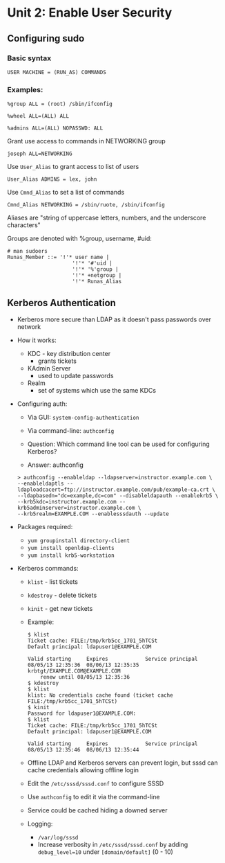 Unit 2: Enable User Security
============================

## Configuring sudo

### Basic syntax
   
```USER MACHINE = (RUN_AS) COMMANDS```

### Examples:

```%group ALL = (root) /sbin/ifconfig```

```%wheel ALL=(ALL) ALL```

```%admins ALL=(ALL) NOPASSWD: ALL```
       
Grant use access to commands in NETWORKING group
       
```joseph ALL=NETWORKING```

Use ```User_Alias``` to grant access to list of users

```User_Alias ADMINS = lex, john```

Use ```Cmnd_Alias``` to set a list of commands

```Cmnd_Alias NETWORKING = /sbin/ruote, /sbin/ifconfig```

Aliases are "string of uppercase letters, numbers, and the underscore characters"

Groups are denoted with %group, username, #uid:

```
# man sudoers
Runas_Member ::= '!'* user name |
                     '!'* '#'uid |
                     '!'* '%'group |
                     '!'* +netgroup |
                     '!'* Runas_Alias

```

## Kerberos Authentication

* Kerberos more secure than LDAP as it doesn't pass passwords over network

* How it works:

    * KDC - key distribution center
        * grants tickets
    * KAdmin Server
        * used to update passwords
    * Realm
        * set of systems which use the same KDCs

* Configuring auth:

    * Via GUI: ```system-config-authentication```
    * Via command-line: ```authconfig```

    * Question: Which command line tool can be used for configuring Kerberos?
     * Answer: authconfig
   
    ```
    > authconfig --enableldap --ldapserver=instructor.example.com \
    --enableldaptls --ldaploadcacert=ftp://instructor.example.com/pub/example-ca.crt \
    --ldapbasedn="dc=example,dc=com" --disableldapauth --enablekrb5 \
    --krb5kdc=instructor.example.com --krb5adminserver=instructor.example.com \
    --krb5realm=EXAMPLE.COM --enablesssdauth --update
    ```

* Packages required:

    * ```yum groupinstall directory-client```
    * ```yum install openldap-clients```
    * ```yum install krb5-workstation```

* Kerberos commands:
   
    * ```klist``` - list tickets
    * ```kdestroy``` - delete tickets
    * ```kinit``` - get new tickets
    * Example:

        ```
        $ klist
        Ticket cache: FILE:/tmp/krb5cc_1701_5hTCSt
        Default principal: ldapuser1@EXAMPLE.COM

        Valid starting     Expires            Service principal
        08/05/13 12:35:36  08/06/13 12:35:35  krbtgt/EXAMPLE.COM@EXAMPLE.COM
            renew until 08/05/13 12:35:36
        $ kdestroy
        $ klist
        klist: No credentials cache found (ticket cache FILE:/tmp/krb5cc_1701_5hTCSt)
        $ kinit
        Password for ldapuser1@EXAMPLE.COM:
        $ klist
        Ticket cache: FILE:/tmp/krb5cc_1701_5hTCSt
        Default principal: ldapuser1@EXAMPLE.COM

        Valid starting     Expires            Service principal
        08/05/13 12:35:46  08/06/13 12:35:44
        ```

    * Offline LDAP and Kerberos servers can prevent login, but sssd can cache credentials allowing offline login
    * Edit the ```/etc/sssd/sssd.conf``` to configure SSSD
    * Use ```authconfig``` to edit it via the command-line
    * Service could be cached hiding a downed server
    * Logging:
        * ```/var/log/sssd```
        * Increase verbosity in ```/etc/sssd/sssd.conf``` by adding ```debug_level=10``` under ```[domain/default]``` (0 - 10)
